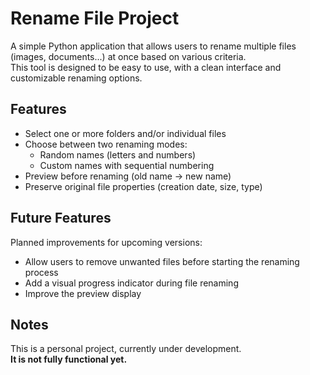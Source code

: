 # Rename File Project

A simple Python application that allows users to rename multiple files (images, documents...) at once based on various criteria.  
This tool is designed to be easy to use, with a clean interface and customizable renaming options.

## Features

- Select one or more folders and/or individual files
- Choose between two renaming modes:
  - Random names (letters and numbers)
  - Custom names with sequential numbering
- Preview before renaming (old name → new name)
- Preserve original file properties (creation date, size, type)

## Future Features

Planned improvements for upcoming versions:

- Allow users to remove unwanted files before starting the renaming process
- Add a visual progress indicator during file renaming
- Improve the preview display

## Notes

This is a personal project, currently under development.  
**It is not fully functional yet.**

